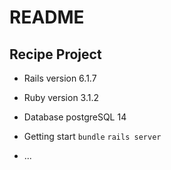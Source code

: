 # README

## Recipe Project

- Rails version
  6.1.7
- Ruby version
  3.1.2
- Database
  postgreSQL 14

- Getting start
  `bundle`
  `rails server`

- ...
